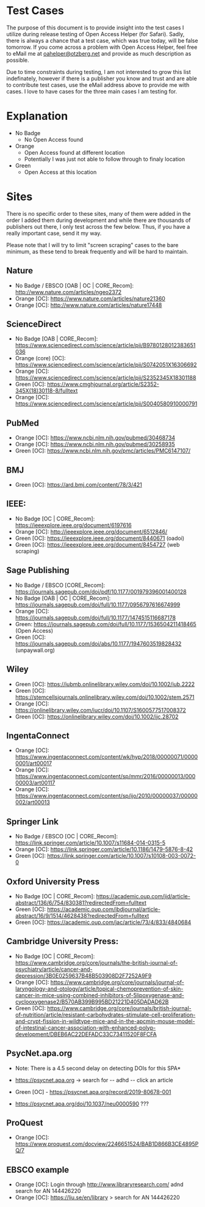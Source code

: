 # Test Cases

The purpose of this document is to provide insight into the test cases I utilize during release testing of Open Access Helper (for Safari). Sadly, there is always a chance that a test case, which was true today, will be false tomorrow. If you come across a problem with Open Access Helper, feel free to eMail me at oahelper@otzberg.net and provide as much description as possible.

Due to time constraints during testing, I am not interested to grow this list indefinately, however if there is a publisher you know and trust and are able to contribute test cases, use the eMail address above to provide me with cases. I love to have cases for the three main cases I am testing for.

# Explanation

* No Badge
    * No Open Access found
* Orange
    * Open Access found at different location
    * Potentially I was just not able to follow through to finaly location
* Green 
    * Open Access at this location


# Sites

There is no specific order to these sites, many of them were added in the order I added them during development and while there are thousands of publishers out there, I only test across the few below. Thus, if you have a really important case, send it my way.

Please note that I will try to limit "screen scraping" cases to the bare minimum, as these tend to break frequently and will be hard to maintain.

## Nature

* No Badge / EBSCO [OAB | OC | CORE_Recom]: http://www.nature.com/articles/ngeo2372     
* Orange [OC]: https://www.nature.com/articles/nature21360   
* Orange [OC]: http://www.nature.com/articles/nature17448    

## ScienceDirect

* No Badge [OAB | CORE_Recom]: https://www.sciencedirect.com/science/article/pii/B9780128012383651036  
* Orange (core) [OC]: https://www.sciencedirect.com/science/article/pii/S0742051X16306692   
* Orange [OC]: https://www.sciencedirect.com/science/article/pii/S2352345X18301188  
* Green [OC]: https://www.cmghjournal.org/article/S2352-345X(18)30118-8/fulltext      
* Orange [OC]: https://www.sciencedirect.com/science/article/pii/S0040580910000791       

## PubMed

* Orange [OC]: https://www.ncbi.nlm.nih.gov/pubmed/30468734                          
* Orange [OC]: https://www.ncbi.nlm.nih.gov/pubmed/30258935             
* Green [OC]: https://www.ncbi.nlm.nih.gov/pmc/articles/PMC6147107/     

## BMJ

* Green [OC]: https://ard.bmj.com/content/78/3/421           

## IEEE:

* No Badge [OC | CORE_Recom]: https://ieeexplore.ieee.org/document/6197616                
* Orange [OC]: http://ieeexplore.ieee.org/document/6512846/                  
* Green [OC]: https://ieeexplore.ieee.org/document/8440671 (oadoi)           
* Green [OC]: https://ieeexplore.ieee.org/document/8454727 (web scraping)    

## Sage Publishing

* No Badge / EBSCO [CORE_Recom]: https://journals.sagepub.com/doi/pdf/10.1177/001979396001400128
* No Badge [OAB | OC | CORE_Recom]: https://journals.sagepub.com/doi/full/10.1177/0956797616674999           
* Orange [OC]: https://journals.sagepub.com/doi/full/10.1177/1474515116687178                
* Green: https://journals.sagepub.com/doi/full/10.1177/1536504211418465 (Open Access)               
* Green [OC]: https://journals.sagepub.com/doi/abs/10.1177/1947603519828432 (unpaywall.org)   

## Wiley

* Green [OC]: https://iubmb.onlinelibrary.wiley.com/doi/10.1002/iub.2222                  
* Green [OC]: https://stemcellsjournals.onlinelibrary.wiley.com/doi/10.1002/stem.2571        
* Orange [OC]: https://onlinelibrary.wiley.com/iucr/doi/10.1107/S1600577517008372           
* Green [OC]: https://onlinelibrary.wiley.com/doi/10.1002/ijc.28702                         

## IngentaConnect

* Orange [OC]: https://www.ingentaconnect.com/content/wk/hyp/2018/00000071/00000001/art00017     
* Orange [OC]: https://www.ingentaconnect.com/content/sp/mmr/2016/00000013/00000003/art00117     
* Orange [OC]: https://www.ingentaconnect.com/content/sp/ijo/2010/00000037/00000002/art00013 

## Springer Link

* No Badge / EBSCO [OC | CORE_Recom]: https://link.springer.com/article/10.1007/s11684-014-0315-5         
* Orange [OC]: https://link.springer.com/article/10.1186/1479-5876-8-42              
* Green [OC]: https://link.springer.com/article/10.1007/s10108-003-0072-0

## Oxford University Press

* No Badge [OC | CORE_Recom]: https://academic.oup.com/jid/article-abstract/136/6/754/830381?redirectedFrom=fulltext              
* Green [OC]: https://academic.oup.com/ibdjournal/article-abstract/16/9/1514/4628438?redirectedFrom=fulltext
* Green [OC]: https://academic.oup.com/jac/article/73/4/833/4840684 

## Cambridge University Press:

* No Badge [OC | CORE_Recom]: https://www.cambridge.org/core/journals/the-british-journal-of-psychiatry/article/cancer-and-depression/3B0E0259637B48B503908D2F7252A9F9    
* Orange [OC]: https://www.cambridge.org/core/journals/journal-of-laryngology-and-otology/article/topical-chemoprevention-of-skin-cancer-in-mice-using-combined-inhibitors-of-5lipoxygenase-and-cyclooxygenase2/B570AB399B995BD21221D405DADAD62B     
* Green [OC]: https://www.cambridge.org/core/journals/british-journal-of-nutrition/article/resistant-carbohydrates-stimulate-cell-proliferation-and-crypt-fission-in-wildtype-mice-and-in-the-apcmin-mouse-model-of-intestinal-cancer-association-with-enhanced-polyp-development/DBEB6AC22DEFADC33C73411520F8FCFA    


## PsycNet.apa.org

* Note: There is a 4.5 second delay on detecting DOIs for this SPA*

* https://psycnet.apa.org -> search for -- adhd -- click an article
* Green [OC] - https://psycnet.apa.org/record/2019-80678-001
* https://psycnet.apa.org/doi/10.1037/neu0000590 ???

## ProQuest 
* Orange [OC]: https://www.proquest.com/docview/2246651524/BAB1D866B3CE4895PQ/7

## EBSCO example
* Orange [OC]: Login through http://www.libraryresearch.com/ adnd search for AN 144426220    
* Orange [OC]: https://liu.se/en/library > search for AN 144426220 